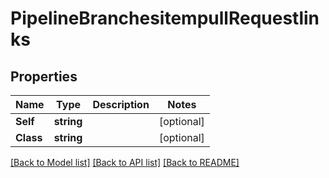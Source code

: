 # PipelineBranchesitempullRequestlinks

## Properties
Name | Type | Description | Notes
------------ | ------------- | ------------- | -------------
**Self** | **string** |  | [optional] 
**Class** | **string** |  | [optional] 

[[Back to Model list]](../README.md#documentation-for-models) [[Back to API list]](../README.md#documentation-for-api-endpoints) [[Back to README]](../README.md)


